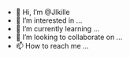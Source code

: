 - 👋 Hi, I’m @Jlkille
- 👀 I’m interested in ...
- 🌱 I’m currently learning ...
- 💞️ I’m looking to collaborate on ...
- 📫 How to reach me ...

<!---
Jlkille/Jlkille is a ✨ special ✨ repository because its `README.md` (this file) appears on your GitHub profile.
You can click the Preview link to take a look at your changes.
--->
